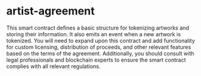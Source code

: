 # artist-agreement

This smart contract defines a basic structure for tokenizing artworks and storing their information. It also emits an event when a new artwork is tokenized. You will need to expand upon this contract and add functionality for custom licensing, distribution of proceeds, and other relevant features based on the terms of the agreement. Additionally, you should consult with legal professionals and blockchain experts to ensure the smart contract complies with all relevant regulations.
